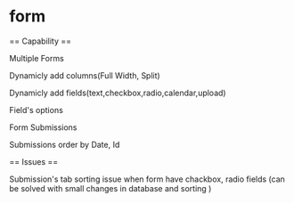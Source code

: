 # form

== Capability ==


Multiple Forms

Dynamicly add columns(Full Width, Split)

Dynamicly add fields(text,checkbox,radio,calendar,upload)

Field's options

Form Submissions

Submissions order by Date, Id


== Issues ==


Submission's tab sorting issue when form have chackbox, radio fields (can be solved with small changes in database and sorting )
